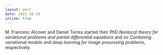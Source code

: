 ```yaml
---
layout: post
date: 2023-10-10
inline: true
---
```

M. Francesc Alcover and Daniel Torres started their PhD <i>Nonlocal theory for variational problems and partial differential equations</i> and on <i>Combining variational models and deep learning for image processing problems</i>, respectively.

